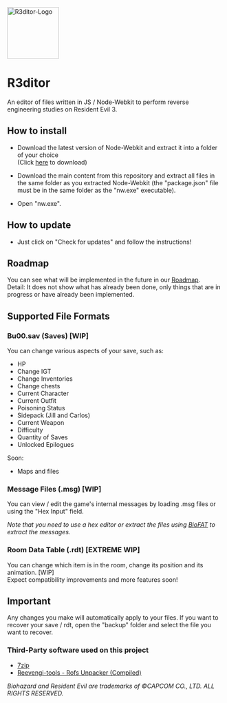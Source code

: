 <img src="https://raw.githubusercontent.com/themitosan/R3ditor/master/App/Img/logo.png" alt="R3ditor-Logo" draggable="false" width="120" height="120">

# R3ditor
An editor of files written in JS / Node-Webkit to perform reverse engineering studies on Resident Evil 3.

## How to install
- Download the latest version of Node-Webkit and extract it into a folder of your choice<br>(Click <a href="http://nwjs.io" target="_blank">here</a> to download)

- Download the main content from this repository and extract all files in the same folder as you extracted Node-Webkit (the "package.json" file must be in the same folder as the "nw.exe" executable).
- Open "nw.exe".

## How to update
- Just click on "Check for updates" and follow the instructions!

## Roadmap
You can see what will be implemented in the future in our <a href="https://github.com/themitosan/R3ditor/blob/master/Roadmap.md">Roadmap</a>.<br>
Detail: It does not show what has already been done, only things that are in progress or have already been implemented.

## Supported File Formats

### Bu00.sav (Saves) [WIP]
You can change various aspects of your save, such as:

- HP
- Change IGT
- Change Inventories
- Change chests
- Current Character
- Current Outfit
- Poisoning Status
- Sidepack (Jill and Carlos)
- Current Weapon
- Difficulty
- Quantity of Saves
- Unlocked Epilogues

Soon:

- Maps and files

### Message Files (.msg) [WIP]
You can view / edit the game's internal messages by loading .msg files or using the "Hex Input" field.

<i>Note that you need to use a hex editor or extract the files using <a href="https://www.romhacking.net/utilities/1019/" target="_blank">BioFAT</a> to extract the messages.</i>

### Room Data Table (.rdt) [EXTREME WIP]
You can change which item is in the room, change its position and its animation. [WIP]<br>
Expect compatibility improvements and more features soon!

## Important
Any changes you make will automatically apply to your files.
If you want to recover your save / rdt, open the "backup" folder and select the file you want to recover. <br>

### Third-Party software used on this project
- <a href="https://www.7-zip.org/" target="_blank">7zip</a>
- <a href="https://github.com/pmandin/reevengi-tools" target="_blank">Reevengi-tools - Rofs Unpacker (Compiled)</a>

<i>Biohazard and Resident Evil are trademarks of ©CAPCOM CO., LTD. ALL RIGHTS RESERVED.</i>
